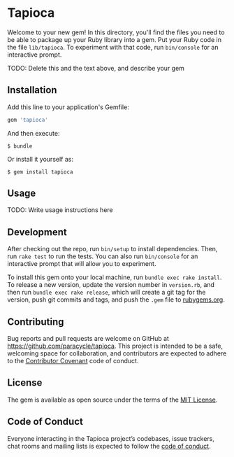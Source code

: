 # Tapioca

Welcome to your new gem! In this directory, you'll find the files you need to be able to package up your Ruby library into a gem. Put your Ruby code in the file `lib/tapioca`. To experiment with that code, run `bin/console` for an interactive prompt.

TODO: Delete this and the text above, and describe your gem

## Installation

Add this line to your application's Gemfile:

```ruby
gem 'tapioca'
```

And then execute:

    $ bundle

Or install it yourself as:

    $ gem install tapioca

## Usage

TODO: Write usage instructions here

## Development

After checking out the repo, run `bin/setup` to install dependencies. Then, run `rake test` to run the tests. You can also run `bin/console` for an interactive prompt that will allow you to experiment.

To install this gem onto your local machine, run `bundle exec rake install`. To release a new version, update the version number in `version.rb`, and then run `bundle exec rake release`, which will create a git tag for the version, push git commits and tags, and push the `.gem` file to [rubygems.org](https://rubygems.org).

## Contributing

Bug reports and pull requests are welcome on GitHub at https://github.com/paracycle/tapioca. This project is intended to be a safe, welcoming space for collaboration, and contributors are expected to adhere to the [Contributor Covenant](http://contributor-covenant.org) code of conduct.

## License

The gem is available as open source under the terms of the [MIT License](https://opensource.org/licenses/MIT).

## Code of Conduct

Everyone interacting in the Tapioca project’s codebases, issue trackers, chat rooms and mailing lists is expected to follow the [code of conduct](https://github.com/paracycle/tapioca/blob/master/CODE_OF_CONDUCT.md).
